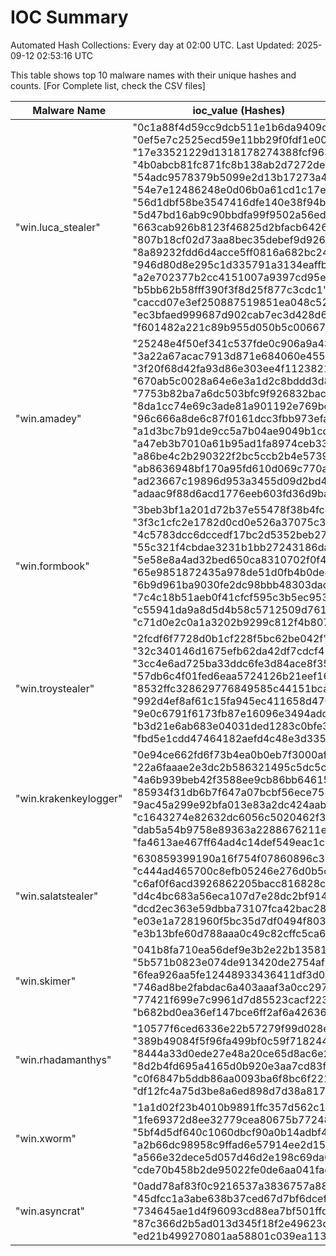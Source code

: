 # IOC Summary

Automated Hash Collections: Every day at 02:00 UTC. Last Updated: 2025-09-12 02:53:16 UTC

This table shows top 10 malware names with their unique hashes and counts. [For Complete list, check the CSV files]

| Malware Name | ioc_value (Hashes) | Count |
|--------------|--------------------|-------|
|  "win.luca_stealer" |  "0c1a88f4d59cc9dcb511e1b6da9409d8"<br> "0ef5e7c2525ecd59e11bb29f0fdf1e00"<br> "17e33521229d1318178274388fcf9632"<br> "4b0abcb81fc871fc8b138ab2d7272de2"<br> "54adc9578379b5099e2d13b17273a418"<br> "54e7e12486248e0d06b0a61cd1c17e51"<br> "56d1dbf58be3547416dfe140e38f94bd"<br> "5d47bd16ab9c90bbdfa99f9502a56ed3"<br> "663cab926b8123f46825d2bfacb64266"<br> "807b18cf02d73aa8bec35debef9d9267"<br> "8a89232fdd6d4acce5ff0816a682bc24"<br> "946d80d8e295c1d335791a3134eaffb7"<br> "a2e702377b2cc4151007a9397cd95e4a"<br> "b5bb62b58fff390f3f8d25f877c3cdc1"<br> "caccd07e3ef250887519851ea048c522"<br> "ec3bfaed999687d902cab7ec3d428d61"<br> "f601482a221c89b955d050b5c006672b" | 17 |
|  "win.amadey" |  "25248e4f50ef341c537fde0c906a9a43"<br> "3a22a67acac7913d871e684060e45553"<br> "3f20f68d42fa93d86e303ee4f1123821"<br> "670ab5c0028a64e6e3a1d2c8bddd3d8e"<br> "7753b82ba7a6dc503bfc9f926832bac8"<br> "8da1cc74e69c3ade81a901192e769bcc"<br> "96c666a8de6c87f0161dcc3fbb973efa"<br> "a1d3bc7b91de9cc5a7b04ae9049b1cd2"<br> "a47eb3b7010a61b95ad1fa8974ceb33b"<br> "a86be4c2b290322f2bc5ccb2b4e5739f"<br> "ab8636948bf170a95fd610d069c770ae"<br> "ad23667c19896d953a3455d09d2bd468"<br> "adaac9f88d6acd1776eeb603fd36d9ba" | 13 |
|  "win.formbook" |  "3beb3bf1a201d72b37e55478f38b4fc4"<br> "3f3c1cfc2e1782d0cd0e526a37075c3b"<br> "4c5783dcc6dccedf17bc2d5352beb27f"<br> "55c321f4cbdae3231b1bb27243186da2"<br> "5e58e8a4ad32bed650ca8310702f0f4d"<br> "65e9851872435a978de51d0fb4b0de45"<br> "6b9d961ba9030fe2dc98bbb48303dacb"<br> "7c4c18b51aeb0f41cfcf595c3b5ec953"<br> "c55941da9a8d5d4b58c5712509d76147"<br> "c71d0e2c0a1a3202b9299c812f4b807a" | 10 |
|  "win.troystealer" |  "2fcdf6f7728d0b1cf228f5bc62be042f"<br> "32c340146d1675efb62da42df7cdcf41"<br> "3cc4e6ad725ba33ddc6fe3d84ace8f35"<br> "57db6c4f01fed6eaa5724126b21eef16"<br> "8532ffc328629776849585c44151bca4"<br> "992d4ef8af61c15fa945ec411658d470"<br> "9e0c6791f6173fb87e16096e3494add0"<br> "b3d21e6ab683e04031ded1283c0bfe3d"<br> "fbd5e1cdd47464182aefd4c48e3d335a" | 9 |
|  "win.krakenkeylogger" |  "0e94ce662fd6f73b4ea0b0eb7f3000af"<br> "22a6faaae2e3dc2b586321495c5dc5cb"<br> "4a6b939beb42f3588ee9cb86bb646158"<br> "85934f31db6b7f647a07bcbf56ece758"<br> "9ac45a299e92bfa013e83a2dc424aabc"<br> "c1643274e82632dc6056c5020462f39e"<br> "dab5a54b9758e89363a2288676211e37"<br> "fa4613ae467ff64ad4c14def549eac1c" | 8 |
|  "win.salatstealer" |  "630859399190a16f754f07860896c3bf"<br> "c444ad465700c8efb05246e276d0b5c3"<br> "c6af0f6acd3926862205bacc816828c2"<br> "d4c4bc683a56eca107d7e28dc2bf914d"<br> "dcd2ec363e59dbba73107fca42bac28e"<br> "e03e1a7281960f5bc35d7df0494f803b"<br> "e3b13bfe60d788aaa0c49c82cffc5ca6" | 7 |
|  "win.skimer" |  "041b8fa710ea56def9e3b2e22b13581e"<br> "5b571b0823e074de913420de2754af70"<br> "6fea926aa5fe12448933436411df3d08"<br> "746ad8be2fabdac6a403aaaf3a0cc297"<br> "77421f699e7c9961d7d85523cacf223b"<br> "b682bd0ea36ef147bce6ff2af6a42636" | 6 |
|  "win.rhadamanthys" |  "10577f6ced6336e22b57279f99d028e3"<br> "389b49084f5f96fa499bf0c59f718244"<br> "8444a33d0ede27e48a20ce65d8ac6e2b"<br> "8d2b4fd695a4165d0b920e3aa7cd83f7"<br> "c0f6847b5ddb86aa0093ba6f8bc6f221"<br> "df12fc4a75d3be8a6ed898d7d38a8174" | 6 |
|  "win.xworm" |  "1a1d02f23b4010b9891ffc357d562c14"<br> "1fe69372d8ee32779cea80675b77248d"<br> "5bf4d5df640c1060dbcf90a0b14adbf4"<br> "a2b66dc98958c9ffad6e57914ee2d150"<br> "a566e32dece5d057d46d2e198c69da05"<br> "cde70b458b2de95022fe0de6aa041fae" | 6 |
|  "win.asyncrat" |  "0add78af83f0c9216537a3836757a885"<br> "45dfcc1a3abe638b37ced67d7bf6dcef"<br> "734645ae1d4f96093cd88ea7bf501ffd"<br> "87c366d2b5ad013d345f18f2e49623d5"<br> "ed21b499270801aa58801c039ea11306" | 5 |